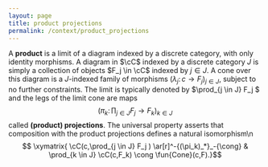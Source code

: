 ```yaml
---
layout: page
title: product projections
permalink: /context/product_projections
---
```

A **product** is a limit of a diagram indexed by a discrete category, with only identity morphisms. A diagram in $\cC$ indexed by a discrete category  $J$ is simply a collection of objects $F_j \in \cC$ indexed by $j \in J$. A cone over this diagram is a $J$-indexed family of morphisms $(\lambda_j \colon c \to F_j)_{j \in J}$, subject to no further constraints. The limit is typically denoted by $\prod_{j \in J} F_j $ and the legs of the limit cone are maps $$\left(\pi_k \colon \prod_{j \in J} F_j \to F_k\right)_{k \in J}$$ called **(product) projections**. The universal property asserts that composition with the product projections defines a natural isomorphism\n$$ \xymatrix{ \cC(c,\prod_{j \in J} F_j ) \ar[r]^-{(\pi_k)_*}_-{\cong} & \prod_{k \in J} \cC(c,F_k) \cong \fun{Cone}(c,F).}$$
